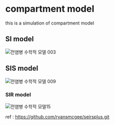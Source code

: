# compartment model
this is a simulation of compartment model

## SI model
![전염병 수학적 모델 003](https://user-images.githubusercontent.com/55818207/93711837-6c593400-fb8c-11ea-895f-cdc240d36376.jpeg)

## SIS model
![전염병 수학적 모델 009](https://user-images.githubusercontent.com/55818207/93711847-7c711380-fb8c-11ea-9358-489b803e998d.jpeg)

### SIR model
![전염병 수학적 모델15](https://user-images.githubusercontent.com/55818207/93711868-bc37fb00-fb8c-11ea-927c-f4a3646be025.jpeg)


ref : https://github.com/ryansmcgee/seirsplus.git

